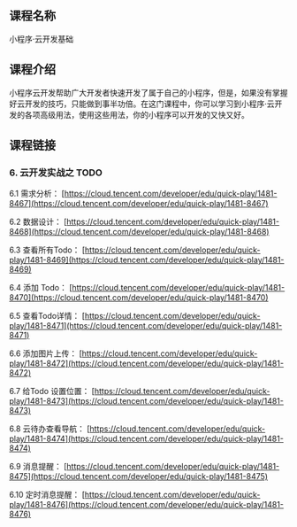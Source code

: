 ## 课程名称
小程序·云开发基础

## 课程介绍
小程序云开发帮助广大开发者快速开发了属于自己的小程序，但是，如果没有掌握好云开发的技巧，只能做到事半功倍。在这门课程中，你可以学习到小程序·云开发的各项高级用法，使用这些用法，你的小程序可以开发的又快又好。

## 课程链接

### 6. 云开发实战之 TODO

6.1 需求分析：
[https://cloud.tencent.com/developer/edu/quick-play/1481-8467](https://cloud.tencent.com/developer/edu/quick-play/1481-8467)

6.2 数据设计：
[https://cloud.tencent.com/developer/edu/quick-play/1481-8468](https://cloud.tencent.com/developer/edu/quick-play/1481-8468)

6.3 查看所有Todo：
[https://cloud.tencent.com/developer/edu/quick-play/1481-8469](https://cloud.tencent.com/developer/edu/quick-play/1481-8469)

6.4 添加 Todo：
[https://cloud.tencent.com/developer/edu/quick-play/1481-8470](https://cloud.tencent.com/developer/edu/quick-play/1481-8470)

6.5 查看Todo详情：
[https://cloud.tencent.com/developer/edu/quick-play/1481-8471](https://cloud.tencent.com/developer/edu/quick-play/1481-8471)

6.6 添加图片上传：
[https://cloud.tencent.com/developer/edu/quick-play/1481-8472](https://cloud.tencent.com/developer/edu/quick-play/1481-8472)

6.7 给Todo 设置位置：
[https://cloud.tencent.com/developer/edu/quick-play/1481-8473](https://cloud.tencent.com/developer/edu/quick-play/1481-8473)

6.8 云待办查看导航：
[https://cloud.tencent.com/developer/edu/quick-play/1481-8474](https://cloud.tencent.com/developer/edu/quick-play/1481-8474)

6.9 消息提醒：
[https://cloud.tencent.com/developer/edu/quick-play/1481-8475](https://cloud.tencent.com/developer/edu/quick-play/1481-8475)

6.10 定时消息提醒：
[https://cloud.tencent.com/developer/edu/quick-play/1481-8476](https://cloud.tencent.com/developer/edu/quick-play/1481-8476)



